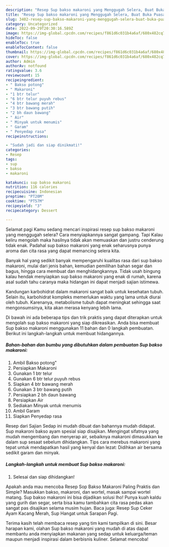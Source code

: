 ```yaml
---
description: "Resep Sup bakso makaroni yang Menggugah Selera, Buat Buka Puasa Sempurna"
title: "Resep Sup bakso makaroni yang Menggugah Selera, Buat Buka Puasa Sempurna"
slug: 3402-resep-sup-bakso-makaroni-yang-menggugah-selera-buat-buka-puasa-sempurna
category: Uncategorized
date: 2022-09-29T20:30:16.589Z
image: https://img-global.cpcdn.com/recipes/f861d6c031b4a6af/680x482cq70/sup-bakso-makaroni-foto-resep-utama.jpg
hideToc: false
enableToc: true
enableTocContent: false
thumbnail: https://img-global.cpcdn.com/recipes/f861d6c031b4a6af/680x482cq70/sup-bakso-makaroni-foto-resep-utama.jpg
cover: https://img-global.cpcdn.com/recipes/f861d6c031b4a6af/680x482cq70/sup-bakso-makaroni-foto-resep-utama.jpg
author: Admin
authorAv: notfound
ratingvalue: 3.6
reviewcount: 15
recipeingredient:
- " Bakso potong"
- " Makaroni"
- "1 btr telur"
- "6 btr telur puyuh rebus"
- "4 btr bawang merah"
- "3 btr bawang putih"
- "2 bh daun bawang"
- " Air"
- " Minyak untuk menumis"
- " Garam"
- " Penyedap rasa"
recipeinstructions:

- "Sudah jadi dan siap dinikmati!"
categories:
- Resep
tags:
- sup
- bakso
- makaroni

katakunci: sup bakso makaroni 
nutrition: 116 calories
recipecuisine: Indonesian
preptime: "PT20M"
cooktime: "PT57M"
recipeyield: "3"
recipecategory: Dessert

---
```



Selamat pagi Kamu sedang mencari inspirasi resep sup bakso makaroni yang menggugah selera? Cara menyiapkannya sangat gampang. Tapi Kalau keliru mengolah maka hasilnya tidak akan memuaskan dan justru cenderung tidak enak. Padahal sup bakso makaroni yang enak seharusnya punya aroma dan cita rasa yang dapat memancing selera kita.


Banyak hal yang sedikit banyak mempengaruhi kualitas rasa dari sup bakso makaroni, mulai dari jenis bahan, kemudian pemilihan bahan segar dan bagus, hingga cara membuat dan menghidangkannya. Tidak usah bingung kalau hendak menyiapkan sup bakso makaroni yang enak di rumah, karena asal sudah tahu caranya maka hidangan ini dapat menjadi sajian istimewa.

Kandungan karbohidrat dalam makaroni sangat baik untuk kesehatan tubuh. Selain itu, karbohidrat kompleks memerlukan waktu yang lama untuk diurai oleh tubuh. Karenanya, metabolisme tubuh dapat meningkat sehingga saat mengonsumsinya, kita akan merasa kenyang lebih lama.


Di bawah ini ada beberapa tips dan trik praktis yang dapat diterapkan untuk mengolah sup bakso makaroni yang siap dikreasikan. Anda bisa membuat Sup bakso makaroni menggunakan 11 bahan dan 0 langkah pembuatan. Berikut ini langkah-langkah untuk membuat hidangannya.

<!--inarticleads1-->

##### Bahan-bahan dan bumbu yang dibutuhkan dalam pembuatan Sup bakso makaroni:

1. Ambil  Bakso potong&#34;
1. Persiapkan  Makaroni
1. Gunakan 1 btr telur
1. Gunakan 6 btr telur puyuh rebus
1. Siapkan 4 btr bawang merah
1. Gunakan 3 btr bawang putih
1. Persiapkan 2 bh daun bawang
1. Persiapkan  Air
1. Sediakan  Minyak untuk menumis
1. Ambil  Garam
1. Siapkan  Penyedap rasa


Resep dari Sajian Sedap ini mudah dibuat dan bahannya mudah didapat. Sup makaroni bakso ayam spesial siap disajikan. Mengingat sifatnya yang mudah mengembang dan menyerap air, sebaiknya makaroni dimasukkan ke dalam sup sesaat sebelum dihidangkan. Tips cara merebus makaroni yang tepat untuk mendapatkan hasil yang kenyal dan lezat: Didihkan air bersama sedikit garam dan minyak. 

<!--inarticleads2-->

##### Langkah-langkah untuk membuat Sup bakso makaroni:


1. Selesai dan siap dihidangkan!

Apakah anda mau mencoba Resep Sop Bakso Makaroni Paling Praktis dan Simple? Masukkan bakso, makaroni, dan wortel, masak sampai wortel matang. Sup bakso makaroni ini bisa dijadikan solusi lho! Punya kuah kaldu yang gurih dan segar, serta bisa kamu tambahkan cita rasa pedas akan sangat pas disajikan selama musim hujan. Baca juga: Resep Sup Ceker Ayam Kacang Merah, Sup Hangat untuk Sarapan Pagi. 

Terima kasih telah membaca resep yang tim kami tampilkan di sini. Besar harapan kami, olahan Sup bakso makaroni yang mudah di atas dapat membantu anda menyiapkan makanan yang sedap untuk keluarga/teman maupun menjadi inspirasi dalam berbisnis kuliner. Selamat mencoba!
